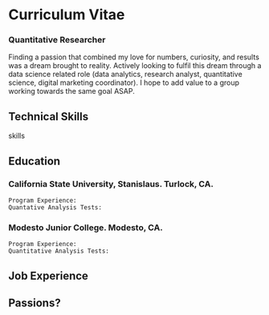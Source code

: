 # Curriculum Vitae
### Quantitative Researcher
Finding a passion that combined my love for numbers, curiosity, and results was a dream brought to reality. Actively looking to fulfil this dream through a data science related role (data analytics, research analyst, quantitative science, digital marketing coordinator). I hope to add value to a group working towards the same goal ASAP.

  ## Technical Skills
  skills
  
  ## Education
  ### California State University, Stanislaus. Turlock, CA.
    Program Experience:
    Quantative Analysis Tests:
  
  ### Modesto Junior College. Modesto, CA.
    Program Experience:
    Quantitative Analysis Tests:
  
## Job Experience

## Passions?
